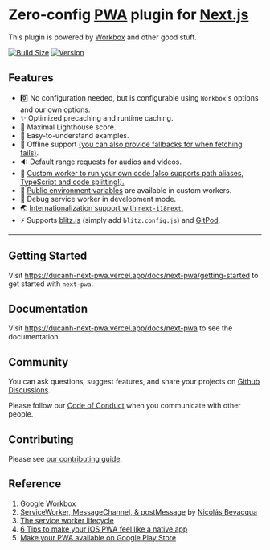 # Zero-config [PWA](https://web.dev/learn/pwa/) plugin for [Next.js](https://nextjs.org/)

This plugin is powered by [Workbox](https://developer.chrome.com/docs/workbox/) and other good stuff.

[![Build Size](https://img.shields.io/bundlephobia/minzip/@ducanh2912/next-pwa?label=Bundle%20size&style=flat&color=success)](https://bundlephobia.com/result?p=@ducanh2912/next-pwa)
[![Version](https://img.shields.io/npm/v/@ducanh2912/next-pwa?style=flat&color=success)](https://www.npmjs.com/package/@ducanh2912/next-pwa)

## Features

- 0️⃣ No configuration needed, but is configurable using `Workbox`'s options and our own options.
- ✨ Optimized precaching and runtime caching.
- 💯 Maximal Lighthouse score.
- 🎈 Easy-to-understand examples.
- 📴 Offline support [(you can also provide fallbacks for when fetching fails)](/examples/offline-fallback-v2).
- 🔉 Default range requests for audios and videos.
- 📐 [Custom worker to run your own code (also supports path aliases, TypeScript and code splitting!).](/examples/custom-worker)
- 📜 [Public environment variables](https://nextjs.org/docs/app/building-your-application/configuring/environment-variables) are available in custom workers.
- 🐞 Debug service worker in development mode.
- 🌏 [Internationalization support with `next-i18next`.](/examples/next-i18next)
- ⚡ Supports [blitz.js](https://blitzjs.com/) (simply add `blitz.config.js`) and [GitPod](https://gitpod.io/#https://github.com/DuCanhGH/next-pwa/).

---

## Getting Started

Visit https://ducanh-next-pwa.vercel.app/docs/next-pwa/getting-started to get started with `next-pwa`.

## Documentation

Visit https://ducanh-next-pwa.vercel.app/docs/next-pwa to see the documentation.

## Community

You can ask questions, suggest features, and share your projects on [Github Discussions](https://github.com/DuCanhGH/next-pwa/discussions).

Please follow our [Code of Conduct](/CODE_OF_CONDUCT.md) when you communicate with other people.

## Contributing

Please see [our contributing guide](/CONTRIBUTING.md).

## Reference

1. [Google Workbox](https://developer.chrome.com/docs/workbox/what-is-workbox/)
2. [ServiceWorker, MessageChannel, & postMessage](https://ponyfoo.com/articles/serviceworker-messagechannel-postmessage) by [Nicolás Bevacqua](https://ponyfoo.com/contributors/ponyfoo)
3. [The service worker lifecycle](https://developers.google.com/web/fundamentals/primers/service-workers/lifecycle)
4. [6 Tips to make your iOS PWA feel like a native app](https://www.netguru.com/codestories/pwa-ios)
5. [Make your PWA available on Google Play Store](https://www.netguru.com/codestories/make-your-pwa-available-on-google-play-store)
